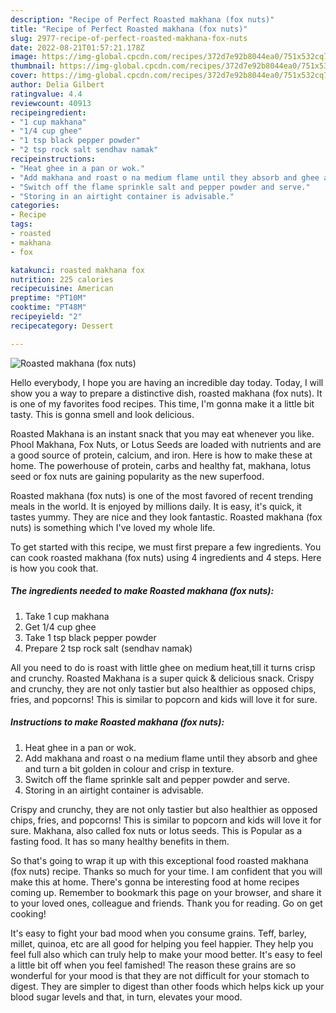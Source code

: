 ```yaml
---
description: "Recipe of Perfect Roasted makhana (fox nuts)"
title: "Recipe of Perfect Roasted makhana (fox nuts)"
slug: 2977-recipe-of-perfect-roasted-makhana-fox-nuts
date: 2022-08-21T01:57:21.178Z
image: https://img-global.cpcdn.com/recipes/372d7e92b8044ea0/751x532cq70/roasted-makhana-fox-nuts-recipe-main-photo.jpg
thumbnail: https://img-global.cpcdn.com/recipes/372d7e92b8044ea0/751x532cq70/roasted-makhana-fox-nuts-recipe-main-photo.jpg
cover: https://img-global.cpcdn.com/recipes/372d7e92b8044ea0/751x532cq70/roasted-makhana-fox-nuts-recipe-main-photo.jpg
author: Delia Gilbert
ratingvalue: 4.4
reviewcount: 40913
recipeingredient:
- "1 cup makhana"
- "1/4 cup ghee"
- "1 tsp black pepper powder"
- "2 tsp rock salt sendhav namak"
recipeinstructions:
- "Heat ghee in a pan or wok."
- "Add makhana and roast o na medium flame until they absorb and ghee and turn a bit golden in colour and crisp in texture."
- "Switch off the flame sprinkle salt and pepper powder and serve."
- "Storing in an airtight container is advisable."
categories:
- Recipe
tags:
- roasted
- makhana
- fox

katakunci: roasted makhana fox 
nutrition: 225 calories
recipecuisine: American
preptime: "PT10M"
cooktime: "PT48M"
recipeyield: "2"
recipecategory: Dessert

---
```



![Roasted makhana (fox nuts)](https://img-global.cpcdn.com/recipes/372d7e92b8044ea0/751x532cq70/roasted-makhana-fox-nuts-recipe-main-photo.jpg)

Hello everybody, I hope you are having an incredible day today. Today, I will show you a way to prepare a distinctive dish, roasted makhana (fox nuts). It is one of my favorites food recipes. This time, I'm gonna make it a little bit tasty. This is gonna smell and look delicious.

Roasted Makhana is an instant snack that you may eat whenever you like. Phool Makhana, Fox Nuts, or Lotus Seeds are loaded with nutrients and are a good source of protein, calcium, and iron. Here is how to make these at home. The powerhouse of protein, carbs and healthy fat, makhana, lotus seed or fox nuts are gaining popularity as the new superfood.

Roasted makhana (fox nuts) is one of the most favored of recent trending meals in the world. It is enjoyed by millions daily. It is easy, it's quick, it tastes yummy. They are nice and they look fantastic. Roasted makhana (fox nuts) is something which I've loved my whole life.


To get started with this recipe, we must first prepare a few ingredients. You can cook roasted makhana (fox nuts) using 4 ingredients and 4 steps. Here is how you cook that.

<!--inarticleads1-->

##### The ingredients needed to make Roasted makhana (fox nuts):

1. Take 1 cup makhana
1. Get 1/4 cup ghee
1. Take 1 tsp black pepper powder
1. Prepare 2 tsp rock salt (sendhav namak)


All you need to do is roast with little ghee on medium heat,till it turns crisp and crunchy. Roasted Makhana is a super quick &amp; delicious snack. Crispy and crunchy, they are not only tastier but also healthier as opposed chips, fries, and popcorns! This is similar to popcorn and kids will love it for sure. 

<!--inarticleads2-->

##### Instructions to make Roasted makhana (fox nuts):

1. Heat ghee in a pan or wok.
1. Add makhana and roast o na medium flame until they absorb and ghee and turn a bit golden in colour and crisp in texture.
1. Switch off the flame sprinkle salt and pepper powder and serve.
1. Storing in an airtight container is advisable.


Crispy and crunchy, they are not only tastier but also healthier as opposed chips, fries, and popcorns! This is similar to popcorn and kids will love it for sure. Makhana, also called fox nuts or lotus seeds. This is Popular as a fasting food. It has so many healthy benefits in them. 

So that's going to wrap it up with this exceptional food roasted makhana (fox nuts) recipe. Thanks so much for your time. I am confident that you will make this at home. There's gonna be interesting food at home recipes coming up. Remember to bookmark this page on your browser, and share it to your loved ones, colleague and friends. Thank you for reading. Go on get cooking!

It's easy to fight your bad mood when you consume grains. Teff, barley, millet, quinoa, etc are all good for helping you feel happier. They help you feel full also which can truly help to make your mood better. It's easy to feel a little bit off when you feel famished! The reason these grains are so wonderful for your mood is that they are not difficult for your stomach to digest. They are simpler to digest than other foods which helps kick up your blood sugar levels and that, in turn, elevates your mood.
